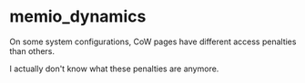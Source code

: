 memio_dynamics
===
On some system configurations, CoW pages have different access penalties than others.

I actually don't know what these penalties are anymore.
